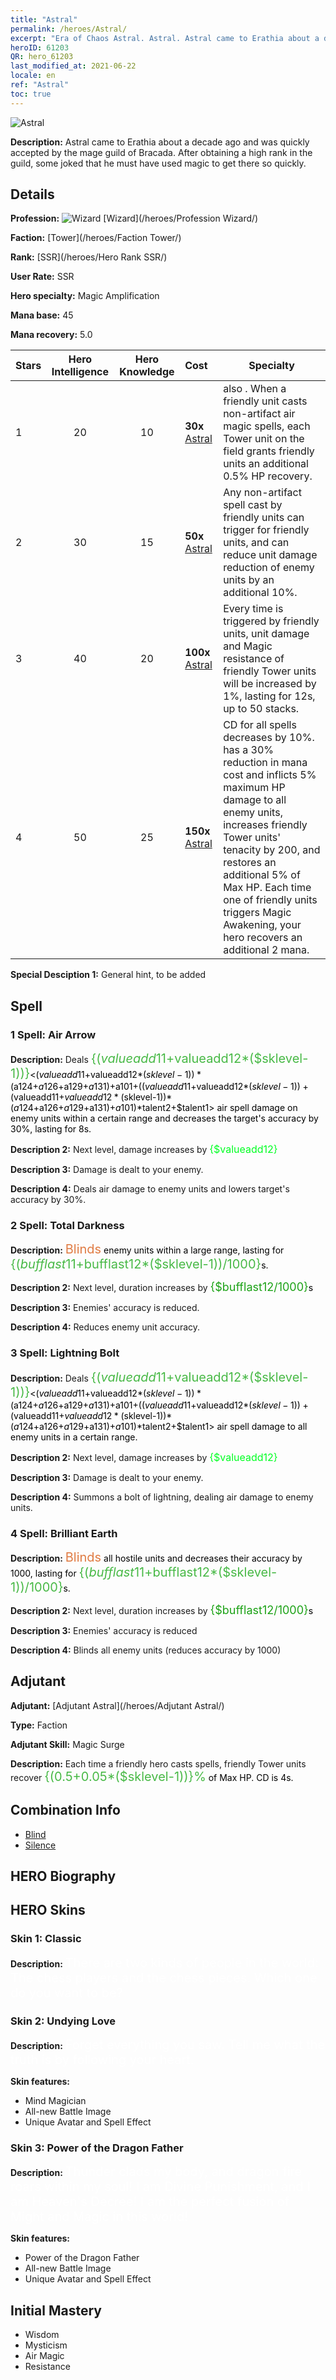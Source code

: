 ```yaml
---
title: "Astral"
permalink: /heroes/Astral/
excerpt: "Era of Chaos Astral. Astral. Astral came to Erathia about a decade ago and was quickly accepted by the mage guild of Bracada. After obtaining a high rank in the guild, some joked that he must have used magic to get there so quickly."
heroID: 61203
QR: hero_61203
last_modified_at: 2021-06-22
locale: en
ref: "Astral"
toc: true
---
```

  ![Astral](/images/h/h_Astral.jpg)

 **Description:** Astral came to Erathia about a decade ago and was quickly accepted by the mage guild of Bracada. After obtaining a high rank in the guild, some joked that he must have used magic to get there so quickly.
## Details
 **Profession:** ![Wizard](/images/h/h_prof_15.png)  [Wizard](/heroes/Profession Wizard/)

 **Faction:** [Tower](/heroes/Faction Tower/)

 **Rank:** [SSR](/heroes/Hero Rank SSR/)

 **User Rate:** SSR

 **Hero specialty:** Magic Amplification

 **Mana base:** 45

 **Mana recovery:** 5.0


  | Stars | Hero Intelligence | Hero Knowledge | Cost |     Specialty     |
  |---------|:---------------:|:---------------:|:--|--------------------|
  |    1    | 20 | 10 | **30x** [Astral](/Items/her_388/) | <Total Darkness> also <silences>. When a friendly unit casts non-artifact air magic spells, each Tower unit on the field grants friendly units an additional 0.5% HP recovery. |
  |    2    | 30 | 15 | **50x** [Astral](/Items/her_388/) | Any non-artifact spell cast by friendly units can trigger <Magic Awakening> for friendly units, and <Blind> can reduce unit damage reduction of enemy units by an additional 10%. |
  |    3    | 40 | 20 | **100x** [Astral](/Items/her_388/) | Every time <Magic Awakening> is triggered by friendly units, unit damage and Magic resistance of friendly Tower units will be increased by 1%, lasting for 12s, up to 50 stacks. |
  |    4    | 50 | 25 | **150x** [Astral](/Items/her_388/) | CD for all spells decreases by 10%. <Brilliant Earth> has a 30% reduction in mana cost and inflicts 5% maximum HP damage to all enemy units, increases friendly Tower units' tenacity by 200, and restores an additional 5% of Max HP. Each time one of friendly units triggers Magic Awakening, your hero recovers an additional 2 mana. |

 **Special Desciption 1:** General hint, to be added

## Spell
### 1 Spell: Air Arrow
 **Description:** Deals <span style="color: #48b946;font-size:20px">{($valueadd11+$valueadd12*($sklevel-1))}</span><span style="color: black"><($valueadd11+$valueadd12*($sklevel-1))*($a124+$a126+$a129+$a131)+$a101+(($valueadd11+$valueadd12*($sklevel-1))+($valueadd11+$valueadd12*($sklevel-1))*($a124+$a126+$a129+$a131)+$a101)*$talent2+$talent1> air spell damage on enemy units within a certain range and decreases the target's accuracy by 30%, lasting for 8s.

 **Description 2:** Next level, damage increases by <span style="color: #00ff22;font-size:16px">{$valueadd12}</span><span style="color: black">

 **Description 3:** Damage is dealt to your enemy.

 **Description 4:** Deals air damage to enemy units and lowers target's accuracy by 30%.

### 2 Spell: Total Darkness
 **Description:** <span style="color: #e07c44;font-size:20px">Blinds</span><span style="color: black"> enemy units within a large range, lasting for <span style="color: #48b946;font-size:20px">{($bufflast11+$bufflast12*($sklevel-1))/1000}</span><span style="color: black">s.

 **Description 2:** Next level, duration increases by <span style="color: #1ca216;font-size:18px">{$bufflast12/1000}</span><span style="color: black">s

 **Description 3:** Enemies' accuracy is reduced.

 **Description 4:** Reduces enemy unit accuracy.

### 3 Spell: Lightning Bolt
 **Description:** Deals <span style="color: #48b946;font-size:20px">{($valueadd11+$valueadd12*($sklevel-1))}</span><span style="color: black"><($valueadd11+$valueadd12*($sklevel-1))*($a124+$a126+$a129+$a131)+$a101+(($valueadd11+$valueadd12*($sklevel-1))+($valueadd11+$valueadd12*($sklevel-1))*($a124+$a126+$a129+$a131)+$a101)*$talent2+$talent1> air spell damage to all enemy units in a certain range.

 **Description 2:** Next level, damage increases by <span style="color: #00ff22;font-size:16px">{$valueadd12}</span><span style="color: black">

 **Description 3:** Damage is dealt to your enemy.

 **Description 4:** Summons a bolt of lightning, dealing air damage to enemy units.

### 4 Spell: Brilliant Earth
 **Description:** <span style="color: #e07c44;font-size:20px">Blinds</span><span style="color: black"> all hostile units and decreases their accuracy by 1000, lasting for <span style="color: #48b946;font-size:20px">{($bufflast11+$bufflast12*($sklevel-1))/1000}</span><span style="color: black">s.

 **Description 2:** Next level, duration increases by <span style="color: #1ca216;font-size:18px">{$bufflast12/1000}</span><span style="color: black">s

 **Description 3:** Enemies' accuracy is reduced

 **Description 4:** Blinds all enemy units (reduces accuracy by 1000)


## Adjutant

 **Adjutant:**  [Adjutant Astral](/heroes/Adjutant Astral/) 

 **Type:**  Faction 

 **Adjutant Skill:**  Magic Surge 

 **Description:** Each time a friendly hero casts spells, friendly Tower units recover <span style="color: #48b946;font-size:20px">{(0.5+0.05*($sklevel-1))}%</span><span style="color: black"> of Max HP. CD is 4s.

## Combination Info

* [Blind](/combination/Blind/) 
* [Silence](/combination/Silence/) 

## HERO Biography

## HERO Skins
### Skin 1: **Classic**

 **Description:** <span style="color: #ffffff;font-size:20px">There are two kinds of people in the world: The chess players and the chess pieces. Which one do you want to be?</span>


### Skin 2: **Undying Love**

 **Description:** <span style="color: #ffffff;font-size:20px">Forget everything you saw. Tell me what the truth is by following your heart.</span>

 **Skin features:** 

   - Mind Magician
   - All-new Battle Image
   - Unique Avatar and Spell Effect

### Skin 3: **Power of the Dragon Father**

 **Description:** <span style="color: #ffffff;font-size:20px">Thunder clads my body, and dragon fire roars within my soul! I am Divine Punishment, and I am Heaven's Decree! I am the perfect fusion of Might and Magic in this world!</span>

 **Skin features:** 

   - Power of the Dragon Father
   - All-new Battle Image
   - Unique Avatar and Spell Effect


## Initial Mastery
   - Wisdom
   - Mysticism
   - Air Magic
   - Resistance
